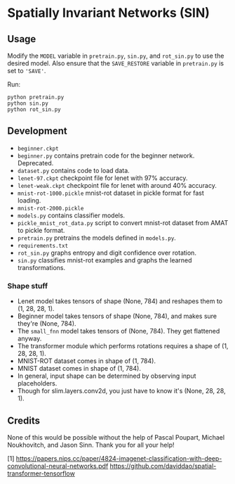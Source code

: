 # Spatially Invariant Networks (SIN)

## Usage
Modify the `MODEL` variable in `pretrain.py`, `sin.py`, and `rot_sin.py` to use the desired model.
Also ensure that the `SAVE_RESTORE` variable in `pretrain.py` is set to `'SAVE'`.

Run:

    python pretrain.py
    python sin.py
    python rot_sin.py

## Development
* `beginner.ckpt`
* `beginner.py` contains pretrain code for the beginner network. Deprecated.
* `dataset.py` contains code to load data.
* `lenet-97.ckpt` checkpoint file for lenet with 97% accuracy.
* `lenet-weak.ckpt` checkpoint file for lenet with around 40% accuracy.
* `mnist-rot-1000.pickle` mnist-rot dataset in pickle format for fast loading.
* `mnist-rot-2000.pickle`
* `models.py` contains classifier models.
* `pickle_mnist_rot_data.py` script to convert mnist-rot dataset from AMAT to pickle format.
* `pretrain.py` pretrains the models defined in `models.py`.
* `requirements.txt`
* `rot_sin.py` graphs entropy and digit confidence over rotation.
* `sin.py` classifies mnist-rot examples and graphs the learned transformations.

### Shape stuff
* Lenet model takes tensors of shape (None, 784) and reshapes them to (1, 28, 28, 1).
* Beginner model takes tensors of shape (None, 784), and makes sure they're (None, 784).
* The `small_fnn` model takes tensors of (None, 784). They get flattened anyway.
* The transformer module which performs rotations requires a shape of (1, 28, 28, 1).
* MNIST-ROT dataset comes in shape of (1, 784).
* MNIST dataset comes in shape of (1, 784).
* In general, input shape can be determined by observing input placeholders.
* Though for slim.layers.conv2d, you just have to know it's (None, 28, 28, 1).

## Credits
None of this would be possible without the help of Pascal Poupart, Michael Noukhovitch, and Jason Sinn. Thank you for all your help!

[1] https://papers.nips.cc/paper/4824-imagenet-classification-with-deep-convolutional-neural-networks.pdf
https://github.com/daviddao/spatial-transformer-tensorflow
